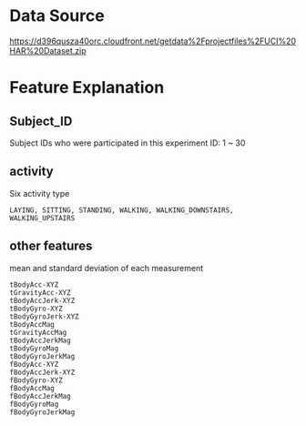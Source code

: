 
# Data Source

https://d396qusza40orc.cloudfront.net/getdata%2Fprojectfiles%2FUCI%20HAR%20Dataset.zip

# Feature Explanation

## Subject_ID
  Subject IDs who were participated in this experiment
  ID: 1 ~ 30

## activity  
  Six activity type  
  
    LAYING, SITTING, STANDING, WALKING, WALKING_DOWNSTAIRS, WALKING_UPSTAIRS
  
## other features
  mean and standard deviation of each measurement
  
    tBodyAcc-XYZ  
    tGravityAcc-XYZ
    tBodyAccJerk-XYZ
    tBodyGyro-XYZ
    tBodyGyroJerk-XYZ
    tBodyAccMag
    tGravityAccMag
    tBodyAccJerkMag
    tBodyGyroMag
    tBodyGyroJerkMag
    fBodyAcc-XYZ
    fBodyAccJerk-XYZ
    fBodyGyro-XYZ
    fBodyAccMag
    fBodyAccJerkMag
    fBodyGyroMag
    fBodyGyroJerkMag

    
